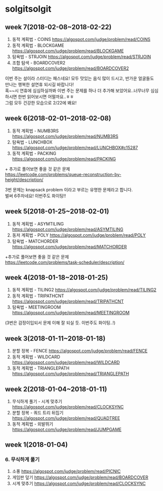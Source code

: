 # solgitsolgit
## week 7(2018-02-08~2018-02-22)   
1. 동적 계획법 - COINS https://algospot.com/judge/problem/read/COINS
2. 동적 계획법 - BLOCKGAME https://algospot.com/judge/problem/read/BLOCKGAME
3. 탐욕법 - STRJOIN https://algospot.com/judge/problem/read/STRJOIN
4. 조합 탐색 - BOARDCOVER2 https://algospot.com/judge/problem/read/BOARDCOVER2

이번 주는 설이라 스터디는 패스네요! 모두 맛있는 음식 많이 드시고, 반가운 얼굴들도 만나는 행복한 설연휴 되시길 바랍니다!   
혹\~~시 연휴에 심심하실까봐 이번 주는 문제를 하나 더 추가해 보았어요..너무너무 심심하시면 한번 읽어보시면 어떨까요..ㅎㅎ    
그럼 모두 건강한 모습으로 2/22에 봬요!


## week 6(2018-02-01~2018-02-08)
1. 동적 계획법 - NUMB3RS https://algospot.com/judge/problem/read/NUMB3RS
2. 탐욕법 - LUNCHBOX https://algospot.com/judge/problem/read/LUNCHBOX#c15287
3. 동적 계획법 - PACKING https://algospot.com/judge/problem/read/PACKING

\+ 추가로 풀어보면 좋을 것 같은 문제  
https://leetcode.com/problems/queue-reconstruction-by-height/description/

3번 문제는 knapsack problem 이라고 부르는 유명한 문제라고 합니다.   
벌써 6주차네요! 이번주도 화이팅!!

## week 5(2018-01-25~2018-02-01)
1. 동적 계획법 - ASYMTILING https://algospot.com/judge/problem/read/ASYMTILING
2. 동저 계획법 - POLY https://algospot.com/judge/problem/read/POLY
3. 탐욕법 - MATCHORDER https://algospot.com/judge/problem/read/MATCHORDER

+추가로 풀어보면 좋을 것 같은 문제    
https://leetcode.com/problems/task-scheduler/description/

## week 4(2018-01-18~2018-01-25)
1. 동적 계획법 - TILING2 https://algospot.com/judge/problem/read/TILING2
2. 동적 계획법 - TRIPATHCNT https://algospot.com/judge/problem/read/TRIPATHCNT
3. 탐욕법 - MEETINGROOM https://algospot.com/judge/problem/read/MEETINGROOM 

(3번은 감정이입되서 문제 이해 잘 되실 듯. 이번주도 화이팅..!)

## week 3(2018-01-11~2018-01-18)
1. 분할 정복 - FENCE https://algospot.com/judge/problem/read/FENCE
2. 동적 계획법 - WILDCARD https://algospot.com/judge/problem/read/WILDCARD
3. 동적 계획법 - TRIANGLEPATH https://algospot.com/judge/problem/read/TRIANGLEPATH

## week 2(2018-01-04~2018-01-11)
1. 무식하게 풀기 - 시계 맞추기 https://algospot.com/judge/problem/read/CLOCKSYNC 
2. 분할 정복 - 쿼드 트리 뒤집기 https://algospot.com/judge/problem/read/QUADTREE
3. 동적 계획법 - 외발뛰기 https://algospot.com/judge/problem/read/JUMPGAME

## week 1(2018-01-04)
### 6. 무식하게 풀기
1. 소풍 https://algospot.com/judge/problem/read/PICNIC
2. 게임판 덮기 https://algospot.com/judge/problem/read/BOARDCOVER
3. 시계 맞추기 https://algospot.com/judge/problem/read/CLOCKSYNC 
